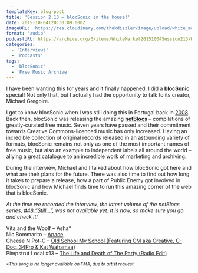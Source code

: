 ```yaml
---
templateKey: blog-post
title: 'Session 2.13 – blocSonic in the house!'
date: 2015-10-04T20:30:09.000Z
imageURL: 'https://res.cloudinary.com/thekdizzler/image/upload/white_market/2015/10/blocsonic_logo.jpg'
format: 'audio'
podcastURL: https://archive.org/0/items/WhiteMarket20151004Session213/WhiteMarket-20151004-Session213.mp3
categories:
  - 'Interviews'
  - 'Podcasts'
tags:
  - 'blocSonic'
  - 'Free Music Archive'
---
```


I have been wanting this for years and it finally happened: I did a **[blocSonic](http://blocsonic.com/)** special! Not only that, but I actually had the opportunity to talk to its creator, Michael Gregoire.

I got to know blocSonic when I was still doing this in Portugal back in [2008](http://programamarcabranca.blogspot.pt/2008/07/programa-15.html). Back then, blocSonic was releasing the amazing **[netBlocs](http://blocsonic.com/releases/type/netblocs)** – compilations of greatly-curated free music. Seven years have passed and their commitment towards Creative Commons-licenced music has only increased. Having an incredible collection of original records released in an astounding variety of formats, blocSonic remains not only as one of the most important names of free music, but also an example to independent labels all around the world – allying a great catalogue to an incredible work of marketing and archiving.

During the interview, Michael and I talked about how blocSonic got here and what are their plans for the future. There was also time to find out how long it takes to prepare a release, how a part of Public Enemy got involved in blocSonic and how Michael finds time to run this amazing corner of the web that is blocSonic.

_At the time we recorded the interview, the latest volume of the netBlocs series, [#48 “Still…”](http://blocsonic.com/releases/bscomp0048), was not available yet. It is now, so make sure you go and check it!_

Vita and the Woolf – Asha\*  
Nic Bommarito – [Apace](http://blocsonic.com/releases/show/a-quiet-age)  
Cheese N Pot-C – [Old School My School (Featuring CM aka Creative, C-Doc, 34Pro & Kat Wahamaa)](http://blocsonic.com/releases/bsmx0110)  
Pimpstrut Local #13 – [The Life and Death of The Party (Radio Edit)](http://blocsonic.com/releases/bsmx0119)

<small><em>\*This song is no longer available on FMA, due to artist request.</em></small>
